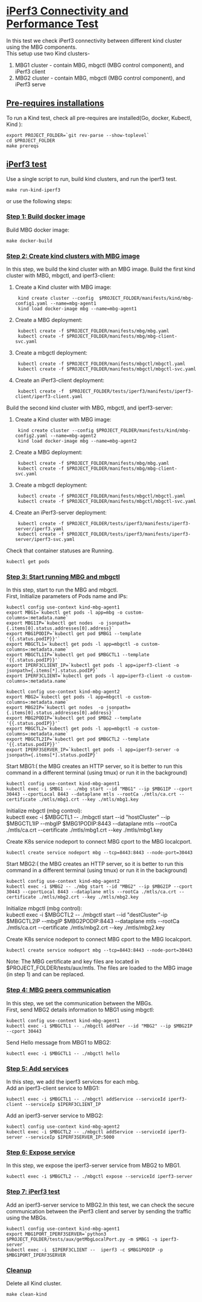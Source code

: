 # <ins>iPerf3 Connectivity and Performance Test<ins>
In this test we check iPerf3 connectivity between different kind cluster using the MBG components.  
This setup use two Kind clusters- 
1) MBG1 cluster - contain MBG, mbgctl (MBG control component), and iPerf3 client
2) MBG2 cluster - contain MBG, mbgctl (MBG control component), and iPerf3 serve


## <ins> Pre-requires installations <ins>
To run a Kind test, check all pre-requires are installed(Go, docker, Kubectl, Kind ):

    export PROJECT_FOLDER=`git rev-parse --show-toplevel`
    cd $PROJECT_FOLDER
    make prereqs

## <ins> iPerf3 test<ins>
Use a single script to run, build kind clusters, and run the iperf3 test. 

    make run-kind-iperf3

or use the following steps:

### <ins> Step 1: Build docker image <ins>
Build MBG docker image:
    
    make docker-build

### <ins> Step 2: Create kind clusters with MBG image <ins>
In this step, we build the kind cluster with an MBG image.
Build the first kind cluster with MBG, mbgctl, and iperf3-client:
1) Create a Kind cluster with MBG image:

        kind create cluster --config  $PROJECT_FOLDER/manifests/kind/mbg-config1.yaml --name=mbg-agent1  
        kind load docker-image mbg --name=mbg-agent1

2) Create a MBG deployment: 
    
        kubectl create -f $PROJECT_FOLDER/manifests/mbg/mbg.yaml  
        kubectl create -f $PROJECT_FOLDER/manifests/mbg/mbg-client-svc.yaml

3) Create a mbgctl deployment: 
   
        kubectl create -f $PROJECT_FOLDER/manifests/mbgctl/mbgctl.yaml
        kubectl create -f $PROJECT_FOLDER/manifests/mbgctl/mbgctl-svc.yaml
4) Create an iPerf3-client deployment: 
   
        kubectl create -f  $PROJECT_FOLDER/tests/iperf3/manifests/iperf3-client/iperf3-client.yaml

Build the second kind cluster with MBG, mbgctl, and iperf3-server:
1) Create a Kind cluster with MBG image:

        kind create cluster --config $PROJECT_FOLDER/manifests/kind/mbg-config2.yaml --name=mbg-agent2
        kind load docker-image mbg --name=mbg-agent2
2) Create a MBG deployment:
   
        kubectl create -f $PROJECT_FOLDER/manifests/mbg/mbg.yaml
        kubectl create -f $PROJECT_FOLDER/manifests/mbg/mbg-client-svc.yaml
3) Create a mbgctl deployment: 

        kubectl create -f $PROJECT_FOLDER/manifests/mbgctl/mbgctl.yaml
        kubectl create -f $PROJECT_FOLDER/manifests/mbgctl/mbgctl-svc.yaml
4) Create an iPerf3-server deployment:
   
        kubectl create -f $PROJECT_FOLDER/tests/iperf3/manifests/iperf3-server/iperf3.yaml
        kubectl create -f $PROJECT_FOLDER/tests/iperf3/manifests/iperf3-server/iperf3-svc.yaml

Check that container statuses are Running.

    kubectl get pods

### <ins> Step 3: Start running MBG and mbgctl  <ins>
In this step, start to run the MBG and mbgctl.  
First, Initialize parameters of Pods name and IPs:
    
    kubectl config use-context kind-mbg-agent1
    export MBG1=`kubectl get pods -l app=mbg -o custom-columns=:metadata.name`
    export MBG1IP=`kubectl get nodes  -o jsonpath={.items[0].status.addresses[0].address}`
    export MBG1PODIP=`kubectl get pod $MBG1 --template '{{.status.podIP}}'`
    export MBGCTL1=`kubectl get pods -l app=mbgctl -o custom-columns=:metadata.name`
    export MBGCTL1IP=`kubectl get pod $MBGCTL1 --template '{{.status.podIP}}'`
    export IPERF3CLIENT_IP=`kubectl get pods -l app=iperf3-client -o jsonpath={.items[*].status.podIP}`
    export IPERF3CLIENT=`kubectl get pods -l app=iperf3-client -o custom-columns=:metadata.name`

    kubectl config use-context kind-mbg-agent2
    export MBG2=`kubectl get pods -l app=mbgctl -o custom-columns=:metadata.name`
    export MBG2IP=`kubectl get nodes  -o jsonpath={.items[0].status.addresses[0].address}`
    export MBG2PODIP=`kubectl get pod $MBG2 --template '{{.status.podIP}}'`
    export MBGCTL2=`kubectl get pods -l app=mbgctl -o custom-columns=:metadata.name`
    export MBGCTL2IP=`kubectl get pod $MBGCTL2 --template '{{.status.podIP}}'`
    export IPERF3SERVER_IP=`kubectl get pods -l app=iperf3-server -o jsonpath={.items[*].status.podIP}`

Start MBG1:( the MBG creates an HTTP server, so it is better to run this command in a different terminal (using tmux) or run it in the background)

    kubectl config use-context kind-mbg-agent1
    kubectl exec -i $MBG1 -- ./mbg start --id "MBG1" --ip $MBG1IP --cport 30443 --cportLocal 8443 --dataplane mtls --rootCa ./mtls/ca.crt --certificate ./mtls/mbg1.crt --key ./mtls/mbg1.key
Initialize mbgctl (mbg control):  
    kubectl exec -i $MBGCTL1 -- ./mbgctl start --id "hostCluster"  --ip $MBGCTL1IP --mbgIP $MBG1PODIP:8443  --dataplane mtls --rootCa ./mtls/ca.crt --certificate ./mtls/mbg1.crt --key ./mtls/mbg1.key

Create K8s service nodeport to connect MBG cport to the MBG localcport.

    kubectl create service nodeport mbg --tcp=8443:8443 --node-port=30443    

Start MBG2:( the MBG creates an HTTP server, so it is better to run this command in a different terminal (using tmux) or run it in the background)

    kubectl config use-context kind-mbg-agent2
    kubectl exec -i $MBG2 -- ./mbg start --id "MBG2" --ip $MBG2IP --cport 30443 --cportLocal 8443 --dataplane mtls --rootCa ./mtls/ca.crt --certificate ./mtls/mbg2.crt --key ./mtls/mbg2.key 
Initialize mbgctl (mbg control):  
    kubectl exec -i $MBGCTL2 -- ./mbgctl start --id "destCluster"-ip $MBGCTL2IP  --mbgIP $MBG2PODIP:8443 --dataplane mtls --rootCa ./mtls/ca.crt --certificate ./mtls/mbg2.crt --key ./mtls/mbg2.key

Create K8s service nodeport to connect MBG cport to the MBG localcport.

    kubectl create service nodeport mbg --tcp=8443:8443 --node-port=30443

Note: The MBG certificate and key files are located in $PROJECT_FOLDER/tests/aux/mtls. The files are loaded to the MBG image (in step 1) and can be replaced.

### <ins> Step 4: MBG peers communication <ins>
In this step, we set the communication between the MBGs.  
First, send MBG2 details information to MBG1 using mbgctl:

    kubectl config use-context kind-mbg-agent1
    kubectl exec -i $MBGCTL1 -- ./mbgctl addPeer --id "MBG2" --ip $MBG2IP --cport 30443    
Send Hello message from MBG1 to MBG2:

    kubectl exec -i $MBGCTL1 -- ./mbgctl hello
### <ins> Step 5: Add services <ins>
In this step, we add the iperf3 services for each mbg.  
Add an iperf3-client service to MBG1:

    kubectl exec -i $MBGCTL1 -- ./mbgctl addService --serviceId iperf3-client --serviceIp $IPERF3CLIENT_IP
Add an iperf3-server service to MBG2:

    kubectl config use-context kind-mbg-agent2
    kubectl exec -i $MBGCTL2 -- ./mbgctl addService --serviceId iperf3-server --serviceIp $IPERF3SERVER_IP:5000

### <ins> Step 6: Expose service <ins>
In this step, we expose the iperf3-server service from MBG2 to MBG1.

    kubectl exec -i $MBGCTL2 -- ./mbgctl expose --serviceId iperf3-server

### <ins> Step 7: iPerf3 test <ins>
Add an iperf3-server service to MBG2.In this test, we can check the secure communication between the iPerf3 client and server by sending the traffic using the MBGs.
    
    kubectl config use-context kind-mbg-agent1
    export MBG1PORT_IPERF3SERVER=`python3  $PROJECT_FOLDER/tests/aux/getMbgLocalPort.py -m $MBG1 -s iperf3-server`
    kubectl exec -i  $IPERF3CLIENT --  iperf3 -c $MBG1PODIP -p $MBG1PORT_IPERF3SERVER


### <ins> Cleanup <ins>
Delete all Kind cluster.

    make clean-kind